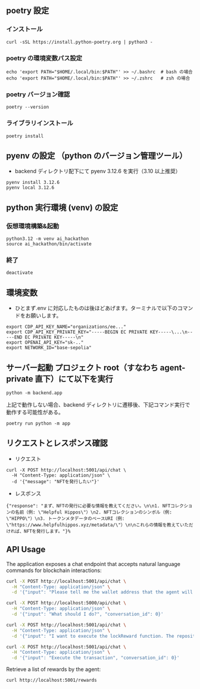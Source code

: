 ## poetry 設定

### インストール

```
curl -sSL https://install.python-poetry.org | python3 -
```

### poetry の環境変数パス設定

```
echo 'export PATH="$HOME/.local/bin:$PATH"' >> ~/.bashrc  # bash の場合
echo 'export PATH="$HOME/.local/bin:$PATH"' >> ~/.zshrc   # zsh の場合
```

### poetry バージョン確認

```
poetry --version
```

### ライブラリインストール

```
poetry install
```

## pyenv の設定 （python のバージョン管理ツール）

- backend ディレクトリ配下にて pyenv 3.12.6 を実行（3.10 以上推奨）

```
pyenv install 3.12.6
pyenv local 3.12.6
```

## python 実行環境 (venv) の設定

### 仮想環境構築&起動

```
python3.12 -m venv ai_hackathon
source ai_hackathon/bin/activate
```

### 終了

```
deactivate
```

## 環境変数

- ひとまず.env に対応したものは後ほどあげます。ターミナルで以下のコマンドをお願いします。

```
export CDP_API_KEY_NAME="organizations/ee..."
export CDP_API_KEY_PRIVATE_KEY="-----BEGIN EC PRIVATE KEY-----\...\n-----END EC PRIVATE KEY-----\n"
export OPENAI_API_KEY="sk-.."
export NETWORK_ID="base-sepolia"
```

## サーバー起動 プロジェクト root（すなわち agent-private 直下）にて以下を実行

```
python -m backend.app
```

上記で動作しない場合、backend ディレクトリに遷移後、下記コマンド実行で動作する可能性がある。

```
poetry run python -m app
```

## リクエストとレスポンス確認

- リクエスト

```
curl -X POST http://localhost:5001/api/chat \
  -H "Content-Type: application/json" \
  -d '{"message": "NFTを発行したい"}'
```

- レスポンス

```
{"response": "まず、NFTの発行に必要な情報を教えてください。\n\n1. NFTコレクションの名前（例: \"Helpful Hippos\"）\n2. NFTコレクションのシンボル（例: \"HIPPO\"）\n3. トークンメタデータのベースURI（例: \"https://www.helpfulhippos.xyz/metadata/\"）\n\nこれらの情報を教えていただければ、NFTを発行します。"}%
```

## API Usage

The application exposes a chat endpoint that accepts natural language commands for blockchain interactions:

```bash
curl -X POST http://localhost:5001/api/chat \
  -H "Content-Type: application/json" \
  -d '{"input": "Please tell me the wallet address that the agent will operate.", "conversation_id": 0}'
```

```bash
curl -X POST http://localhost:5000/api/chat \
  -H "Content-Type: application/json" \
  -d '{"input": "What should I do?", "conversation_id": 0}'
```
```bash
curl -X POST http://localhost:5001/api/chat \
  -H "Content-Type: application/json" \
  -d '{"input": "I want to execute the lockReward function. The repository is https://github.com/naizo01/agentic. The issue is 1. The amount is 1000 tokens.", "conversation_id": 0}'
```
```bash
curl -X POST http://localhost:5001/api/chat \
  -H "Content-Type: application/json" \
  -d '{"input": "Execute the transaction", "conversation_id": 0}'
```


Retrieve a list of rewards by the agent:

```bash
curl http://localhost:5001/rewards 
```